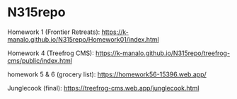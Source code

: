 # N315repo

Homework 1 (Frontier Retreats):
https://k-manalo.github.io/N315repo/Homework01/index.html

Homework 4 (Treefrog CMS):
https://k-manalo.github.io/N315repo/treefrog-cms/public/index.html

homework 5 & 6 (grocery list):
https://homework56-15396.web.app/

Junglecook (final):
https://treefrog-cms.web.app/junglecook.html

